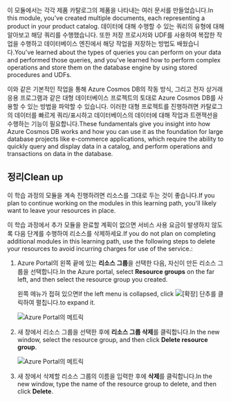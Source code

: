 <span data-ttu-id="05cd0-101">이 모듈에서는 각각 제품 카탈로그의 제품을 나타내는 여러 문서를 만들었습니다.</span><span class="sxs-lookup"><span data-stu-id="05cd0-101">In this module, you've created multiple documents, each representing a product in your product catalog.</span></span> <span data-ttu-id="05cd0-102">데이터에 대해 수행할 수 있는 쿼리의 유형에 대해 알아보고 해당 쿼리를 수행했습니다. 또한 저장 프로시저와 UDF를 사용하여 복잡한 작업을 수행하고 데이터베이스 엔진에서 해당 작업을 저장하는 방법도 배웠습니다.</span><span class="sxs-lookup"><span data-stu-id="05cd0-102">You've learned about the types of queries you can perform on your data and performed those queries, and you've learned how to perform complex operations and store them on the database engine by using stored procedures and UDFs.</span></span> 

<span data-ttu-id="05cd0-103">이와 같은 기본적인 작업을 통해 Azure Cosmos DB의 작동 방식, 그리고 전자 상거래 응용 프로그램과 같은 대형 데이터베이스 프로젝트의 토대로 Azure Cosmos DB를 사용할 수 있는 방법을 파악할 수 있습니다. 이러한 대형 프로젝트를 진행하려면 카탈로그의 데이터를 빠르게 쿼리/표시하고 데이터베이스의 데이터에 대해 작업과 트랜잭션을 수행하는 기능이 필요합니다.</span><span class="sxs-lookup"><span data-stu-id="05cd0-103">These fundamentals give you insight into how Azure Cosmos DB works and how you can use it as the foundation for large database projects like e-commerce applications, which require the ability to quickly query and display data in a catalog, and perform operations and transactions on data in the database.</span></span>

## <a name="clean-up"></a><span data-ttu-id="05cd0-104">정리</span><span class="sxs-lookup"><span data-stu-id="05cd0-104">Clean up</span></span>

<span data-ttu-id="05cd0-105">이 학습 과정의 모듈을 계속 진행하려면 리소스를 그대로 두는 것이 좋습니다.</span><span class="sxs-lookup"><span data-stu-id="05cd0-105">If you plan to continue working on the modules in this learning path, you'll likely want to leave your resources in place.</span></span>

<span data-ttu-id="05cd0-106">이 학습 과정에서 추가 모듈을 완료할 계획이 없으면 서비스 사용 요금이 발생하지 않도록 다음 단계를 수행하여 리소스를 삭제하세요.</span><span class="sxs-lookup"><span data-stu-id="05cd0-106">If you do not plan on completing additional modules in this learning path, use the following steps to delete your resources to avoid incurring charges for use of the service.:</span></span>

1. <span data-ttu-id="05cd0-107">Azure Portal의 왼쪽 끝에 있는 **리소스 그룹**을 선택한 다음, 자신이 만든 리소스 그룹을 선택합니다.</span><span class="sxs-lookup"><span data-stu-id="05cd0-107">In the Azure portal, select **Resource groups** on the far left, and then select the resource group you created.</span></span>  

    <span data-ttu-id="05cd0-108">왼쪽 메뉴가 접혀 있으면</span><span class="sxs-lookup"><span data-stu-id="05cd0-108">If the left menu is collapsed, click</span></span> ![[확장] 단추를](../media-draft/5-javascript-programming/expand.png) <span data-ttu-id="05cd0-110">클릭하여 펼칩니다.</span><span class="sxs-lookup"><span data-stu-id="05cd0-110">to expand it.</span></span>

   ![Azure Portal의 메트릭](../media-draft/5-javascript-programming/delete-resources-select.png)

2. <span data-ttu-id="05cd0-112">새 창에서 리소스 그룹을 선택한 후에 **리소스 그룹 삭제**를 클릭합니다.</span><span class="sxs-lookup"><span data-stu-id="05cd0-112">In the new window, select the resource group, and then click **Delete resource group**.</span></span>

   ![Azure Portal의 메트릭](../media-draft/5-javascript-programming/delete-resources.png)

3. <span data-ttu-id="05cd0-114">새 창에서 삭제할 리소스 그룹의 이름을 입력한 후에 **삭제**를 클릭합니다.</span><span class="sxs-lookup"><span data-stu-id="05cd0-114">In the new window, type the name of the resource group to delete, and then click **Delete**.</span></span>
